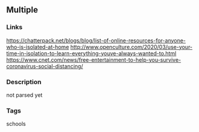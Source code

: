 ## Multiple

### Links
https://chatterpack.net/blogs/blog/list-of-online-resources-for-anyone-who-is-isolated-at-home
http://www.openculture.com/2020/03/use-your-time-in-isolation-to-learn-everything-youve-always-wanted-to.html
https://www.cnet.com/news/free-entertainment-to-help-you-survive-coronavirus-social-distancing/

### Description
not parsed yet

### Tags
schools
